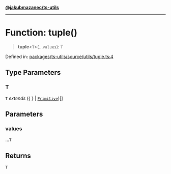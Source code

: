 [**@jakubmazanec/ts-utils**](../README.md)

---

# Function: tuple()

> **tuple**\<`T`\>(...`values`): `T`

Defined in:
[packages/ts-utils/source/utils/tuple.ts:4](https://github.com/jakubmazanec/tools/blob/c36a857a499e2c0c4f38fc4405cb987b357adf10/packages/ts-utils/source/utils/tuple.ts#L4)

## Type Parameters

### T

`T` _extends_ (\{ \} \| [`Primitive`](../type-aliases/Primitive.md))[]

## Parameters

### values

...`T`

## Returns

`T`
